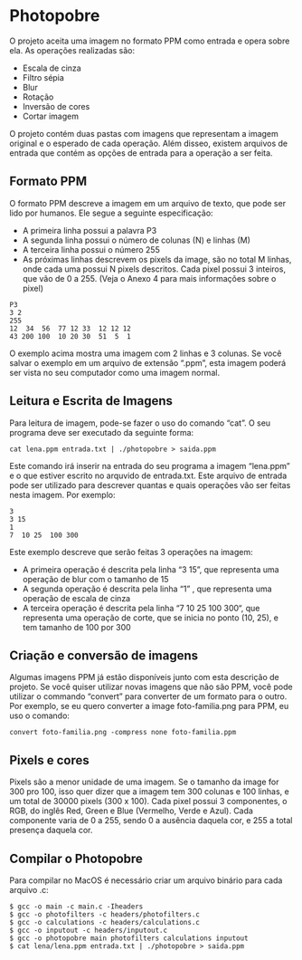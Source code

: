 # Photopobre
O projeto aceita uma imagem no formato PPM como entrada e opera sobre ela.
As operações realizadas são:
- Escala de cinza
- Filtro sépia
- Blur
- Rotação
- Inversão de cores
- Cortar imagem

O projeto contém duas pastas com imagens que representam a imagem original e o
esperado de cada operação. Além disseo, existem arquivos de entrada que contém
as opções de entrada para a operação a ser feita.

Formato PPM
------
O formato PPM descreve a imagem em um arquivo de texto,
que pode ser lido por humanos. Ele segue a seguinte especificação:
- A primeira linha possui a palavra P3
- A segunda linha possui o número de colunas (N) e linhas (M)
- A terceira linha possui o número 255
- As próximas linhas descrevem os pixels da image, são no total M linhas,
  onde cada uma possui N pixels descritos. Cada pixel possui 3 inteiros,
  que vão de 0 a 255. (Veja o Anexo 4 para mais informações sobre o pixel)

```
P3
3 2
255
12  34  56  77 12 33  12 12 12
43 200 100  10 20 30  51  5  1
```

O exemplo acima mostra uma imagem com 2 linhas e 3 colunas.
Se você salvar o exemplo em um arquivo de extensão “.ppm”,
esta imagem poderá ser vista no seu computador como uma imagem normal.


Leitura e Escrita de Imagens
------
Para leitura de imagem, pode-se fazer o uso do comando “cat”.
O seu programa deve ser executado da seguinte forma:

```
cat lena.ppm entrada.txt | ./photopobre > saida.ppm
```
Este comando irá inserir na entrada do seu programa a imagem “lena.ppm”
e o que estiver escrito no arquvido de entrada.txt.
Este arquivo de entrada pode ser utilizado para descrever quantas e quais
operações vão ser feitas nesta imagem. Por exemplo:

```
3
3 15
1
7  10 25  100 300
```

Este exemplo descreve que serão feitas 3 operações na imagem:
- A primeira operação é descrita pela linha “3 15”,
  que representa uma operação de blur com o tamanho de 15
- A segunda operação é descrita pela linha “1” ,
  que representa uma operação de escala de cinza
- A terceira operação é descrita pela linha “7  10 25  100 300“,
  que representa uma operação de corte, que se inicia no ponto (10, 25),
 e tem tamanho de 100 por 300


Criação e conversão de imagens
------
Algumas imagens PPM já estão disponíveis junto com esta descrição de projeto.
Se você quiser utilizar novas imagens que não são PPM,
você pode utilizar o commando “convert” para converter de um formato para o
outro.
Por exemplo, se eu quero converter a image foto-familia.png para PPM,
eu uso o comando:
```
convert foto-familia.png -compress none foto-familia.ppm
```

Pixels e cores
------
Pixels são a menor unidade de uma imagem.
Se o tamanho da image for 300 pro 100, isso quer dizer que a imagem tem
300 colunas e 100 linhas, e um total de 30000 pixels (300 x 100).
Cada pixel possui 3 componentes,
o RGB, do inglês Red, Green e Blue (Vermelho, Verde e Azul).
Cada componente varia de 0 a 255, sendo 0 a ausência daquela cor,
e 255 a total presença daquela cor.


Compilar o Photopobre
------
Para compilar no MacOS é necessário criar um arquivo binário para cada arquivo .c:

```
$ gcc -o main -c main.c -Iheaders
$ gcc -o photofilters -c headers/photofilters.c
$ gcc -o calculations -c headers/calculations.c
$ gcc -o inputout -c headers/inputout.c
$ gcc -o photopobre main photofilters calculations inputout
$ cat lena/lena.ppm entrada.txt | ./photopobre > saida.ppm

```
